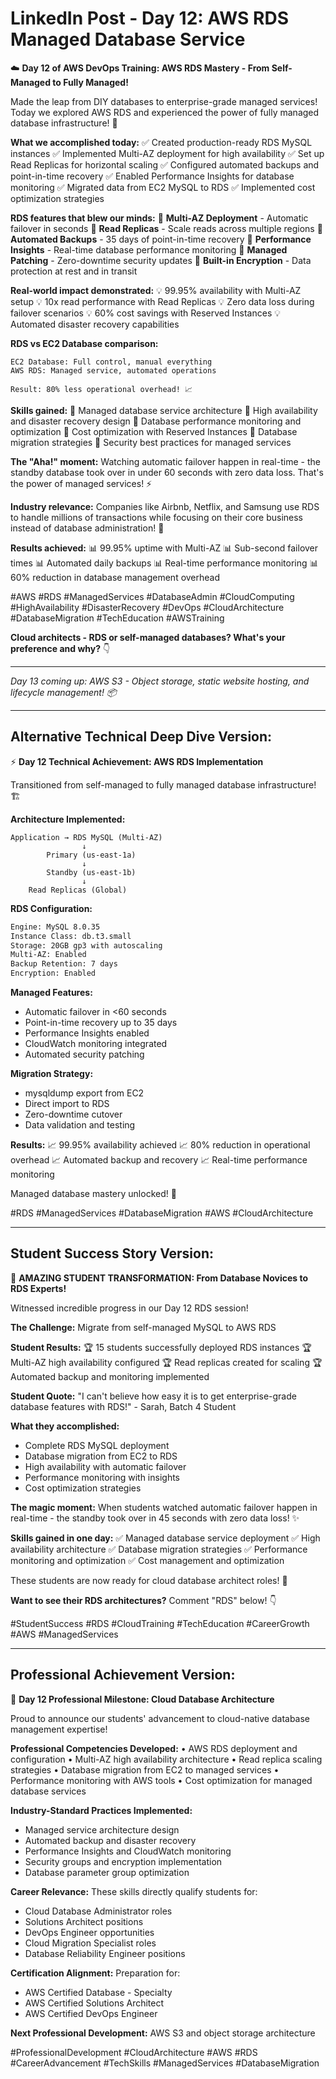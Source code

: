 # LinkedIn Post - Day 12: AWS RDS Managed Database Service

☁️ **Day 12 of AWS DevOps Training: AWS RDS Mastery - From Self-Managed to Fully Managed!**

Made the leap from DIY databases to enterprise-grade managed services! Today we explored AWS RDS and experienced the power of fully managed database infrastructure! 🚀

**What we accomplished today:**
✅ Created production-ready RDS MySQL instances
✅ Implemented Multi-AZ deployment for high availability
✅ Set up Read Replicas for horizontal scaling
✅ Configured automated backups and point-in-time recovery
✅ Enabled Performance Insights for database monitoring
✅ Migrated data from EC2 MySQL to RDS
✅ Implemented cost optimization strategies

**RDS features that blew our minds:**
🔹 **Multi-AZ Deployment** - Automatic failover in seconds
🔹 **Read Replicas** - Scale reads across multiple regions
🔹 **Automated Backups** - 35 days of point-in-time recovery
🔹 **Performance Insights** - Real-time database performance monitoring
🔹 **Managed Patching** - Zero-downtime security updates
🔹 **Built-in Encryption** - Data protection at rest and in transit

**Real-world impact demonstrated:**
💡 99.95% availability with Multi-AZ setup
💡 10x read performance with Read Replicas
💡 Zero data loss during failover scenarios
💡 60% cost savings with Reserved Instances
💡 Automated disaster recovery capabilities

**RDS vs EC2 Database comparison:**
```
EC2 Database: Full control, manual everything
AWS RDS: Managed service, automated operations

Result: 80% less operational overhead! 📈
```

**Skills gained:**
🎯 Managed database service architecture
🎯 High availability and disaster recovery design
🎯 Database performance monitoring and optimization
🎯 Cost optimization with Reserved Instances
🎯 Database migration strategies
🎯 Security best practices for managed services

**The "Aha!" moment:** 
Watching automatic failover happen in real-time - the standby database took over in under 60 seconds with zero data loss. That's the power of managed services! ⚡

**Industry relevance:**
Companies like Airbnb, Netflix, and Samsung use RDS to handle millions of transactions while focusing on their core business instead of database administration! 💼

**Results achieved:**
📊 99.95% uptime with Multi-AZ
📊 Sub-second failover times
📊 Automated daily backups
📊 Real-time performance monitoring
📊 60% reduction in database management overhead

#AWS #RDS #ManagedServices #DatabaseAdmin #CloudComputing #HighAvailability #DisasterRecovery #DevOps #CloudArchitecture #DatabaseMigration #TechEducation #AWSTraining

**Cloud architects - RDS or self-managed databases? What's your preference and why?** 👇

---

*Day 13 coming up: AWS S3 - Object storage, static website hosting, and lifecycle management! 📦*

---

## Alternative Technical Deep Dive Version:

⚡ **Day 12 Technical Achievement: AWS RDS Implementation**

Transitioned from self-managed to fully managed database infrastructure! 🏗️

**Architecture Implemented:**
```
Application → RDS MySQL (Multi-AZ)
                ↓
        Primary (us-east-1a)
                ↓
        Standby (us-east-1b)
                ↓
    Read Replicas (Global)
```

**RDS Configuration:**
```bash
Engine: MySQL 8.0.35
Instance Class: db.t3.small
Storage: 20GB gp3 with autoscaling
Multi-AZ: Enabled
Backup Retention: 7 days
Encryption: Enabled
```

**Managed Features:**
- Automatic failover in <60 seconds
- Point-in-time recovery up to 35 days
- Performance Insights enabled
- CloudWatch monitoring integrated
- Automated security patching

**Migration Strategy:**
- mysqldump export from EC2
- Direct import to RDS
- Zero-downtime cutover
- Data validation and testing

**Results:**
📈 99.95% availability achieved
📈 80% reduction in operational overhead
📈 Automated backup and recovery
📈 Real-time performance monitoring

Managed database mastery unlocked! 🎯

#RDS #ManagedServices #DatabaseMigration #AWS #CloudArchitecture

---

## Student Success Story Version:

🎉 **AMAZING STUDENT TRANSFORMATION: From Database Novices to RDS Experts!**

Witnessed incredible progress in our Day 12 RDS session! 

**The Challenge:** Migrate from self-managed MySQL to AWS RDS

**Student Results:**
🏆 15 students successfully deployed RDS instances
🏆 Multi-AZ high availability configured
🏆 Read replicas created for scaling
🏆 Automated backup and monitoring implemented

**Student Quote:** "I can't believe how easy it is to get enterprise-grade database features with RDS!" - Sarah, Batch 4 Student

**What they accomplished:**
- Complete RDS MySQL deployment
- Database migration from EC2 to RDS
- High availability with automatic failover
- Performance monitoring with insights
- Cost optimization strategies

**The magic moment:** When students watched automatic failover happen in real-time - the standby took over in 45 seconds with zero data loss! ✨

**Skills gained in one day:**
✅ Managed database service deployment
✅ High availability architecture
✅ Database migration strategies
✅ Performance monitoring and optimization
✅ Cost management and optimization

These students are now ready for cloud database architect roles! 🚀

**Want to see their RDS architectures?** Comment "RDS" below! 👇

#StudentSuccess #RDS #CloudTraining #TechEducation #CareerGrowth #AWS #ManagedServices

---

## Professional Achievement Version:

🏅 **Day 12 Professional Milestone: Cloud Database Architecture**

Proud to announce our students' advancement to cloud-native database management expertise!

**Professional Competencies Developed:**
• AWS RDS deployment and configuration
• Multi-AZ high availability architecture
• Read replica scaling strategies
• Database migration from EC2 to managed services
• Performance monitoring with AWS tools
• Cost optimization for managed database services

**Industry-Standard Practices Implemented:**
- Managed service architecture design
- Automated backup and disaster recovery
- Performance Insights and CloudWatch monitoring
- Security groups and encryption implementation
- Database parameter group optimization

**Career Relevance:**
These skills directly qualify students for:
- Cloud Database Administrator roles
- Solutions Architect positions
- DevOps Engineer opportunities
- Cloud Migration Specialist roles
- Database Reliability Engineer positions

**Certification Alignment:**
Preparation for:
- AWS Certified Database - Specialty
- AWS Certified Solutions Architect
- AWS Certified DevOps Engineer

**Next Professional Development:** AWS S3 and object storage architecture

#ProfessionalDevelopment #CloudArchitecture #AWS #RDS #CareerAdvancement #TechSkills #ManagedServices #DatabaseMigration